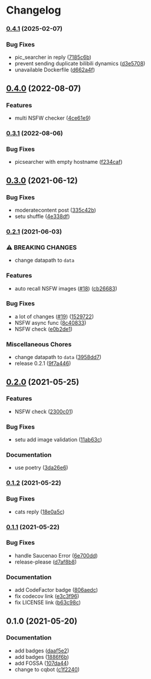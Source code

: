 # Changelog

### [0.4.1](https://www.github.com/Lycreal/cqbot/compare/v0.4.0...v0.4.1) (2025-02-07)


### Bug Fixes

* pic_searcher in reply ([7185c6b](https://www.github.com/Lycreal/cqbot/commit/7185c6b1f1a3c3edca35ead3483523873546ce92))
* prevent sending duplicate bilibili dynamics ([d3e5708](https://www.github.com/Lycreal/cqbot/commit/d3e570843c5e40232846f47dd1d3a416696de172))
* unavailable Dockerfile ([d662a4f](https://www.github.com/Lycreal/cqbot/commit/d662a4f3520a64151e637432b2fa9fa4398aa360))

## [0.4.0](https://www.github.com/Lycreal/cqbot/compare/v0.3.1...v0.4.0) (2022-08-07)


### Features

* multi NSFW checker ([4ce61e9](https://www.github.com/Lycreal/cqbot/commit/4ce61e99e639771872c63dda01cac556d0f1bafc))

### [0.3.1](https://www.github.com/Lycreal/cqbot/compare/v0.3.0...v0.3.1) (2022-08-06)


### Bug Fixes

* picsearcher with empty hostname ([f234caf](https://www.github.com/Lycreal/cqbot/commit/f234caf237673296f3d9363c9c33a1a36281786c))

## [0.3.0](https://www.github.com/Lycreal/cqbot/compare/v0.2.1...v0.3.0) (2021-06-12)


### Bug Fixes

* moderatecontent post ([335c42b](https://www.github.com/Lycreal/cqbot/commit/335c42bb4bd8a9bd1d0c4860737d1d01d4fb455f))
* setu shuffle ([4e338df](https://www.github.com/Lycreal/cqbot/commit/4e338dfb8e33e509e352f1423b78be46c6a038ec))

### [0.2.1](https://www.github.com/Lycreal/cqbot/compare/v0.2.0...v0.2.1) (2021-06-03)


### ⚠ BREAKING CHANGES

* change datapath to `data`

### Features

* auto recall NSFW images ([#18](https://www.github.com/Lycreal/cqbot/issues/18)) ([cb26683](https://www.github.com/Lycreal/cqbot/commit/cb266834bb74ae20a053732550acb4bec782d959))


### Bug Fixes

* a lot of changes ([#19](https://www.github.com/Lycreal/cqbot/issues/19)) ([1529722](https://www.github.com/Lycreal/cqbot/commit/152972240e63f2a3ef34b0325165e1aba8280bf8))
* NSFW async func ([8c40833](https://www.github.com/Lycreal/cqbot/commit/8c40833293cb9ff53f4fbf627d5f5ac3d0539393))
* NSFW check ([e0b2de1](https://www.github.com/Lycreal/cqbot/commit/e0b2de1e702c6fbf58499745c6fbe5cc3ccb001c))


### Miscellaneous Chores

* change datapath to `data` ([3958dd7](https://www.github.com/Lycreal/cqbot/commit/3958dd7d8914ab563049919131ef73ee58ce8e8a))
* release 0.2.1 ([9f7a446](https://www.github.com/Lycreal/cqbot/commit/9f7a4463b53cc974dd82a9b29ed321f2a3b80fc5))

## [0.2.0](https://www.github.com/Lycreal/cqbot/compare/v0.1.2...v0.2.0) (2021-05-25)


### Features

* NSFW check ([2300c01](https://www.github.com/Lycreal/cqbot/commit/2300c0106aabb30da2cdbe8689ad9da044dbad8d))


### Bug Fixes

* setu add image validation ([11ab63c](https://www.github.com/Lycreal/cqbot/commit/11ab63ca4dd5bf6a7aaf04e5e23b28d49e5125c0))


### Documentation

* use poetry ([3da26e6](https://www.github.com/Lycreal/cqbot/commit/3da26e65856d54195f4f3f1605b963d2e8a61f99))

### [0.1.2](https://www.github.com/Lycreal/cqbot/compare/v0.1.1...v0.1.2) (2021-05-22)


### Bug Fixes

* cats reply ([18e0a5c](https://www.github.com/Lycreal/cqbot/commit/18e0a5c14ecf1c496188722c236090c64d26b4f3))

### [0.1.1](https://www.github.com/Lycreal/cqbot/compare/v0.1.0...v0.1.1) (2021-05-22)


### Bug Fixes

* handle Saucenao Error ([6e700dd](https://www.github.com/Lycreal/cqbot/commit/6e700ddb6e7b5ec025b08d7875d199630cccbd0c))
* release-please ([d7af8b8](https://www.github.com/Lycreal/cqbot/commit/d7af8b8d424e9cab1e01d840fb83e578c25629e1))


### Documentation

* add CodeFactor badge ([806aedc](https://www.github.com/Lycreal/cqbot/commit/806aedcd03474f26f06dc3d672adb2234ca471c1))
* fix codecov link ([e3c3f96](https://www.github.com/Lycreal/cqbot/commit/e3c3f9647bf355fc6d3af9ec91d528433cdf5b89))
* fix LICENSE link ([b63c98c](https://www.github.com/Lycreal/cqbot/commit/b63c98c0b228caf7323839e275ee4875760c3c22))

## 0.1.0 (2021-05-20)


### Documentation

* add badges ([daaf5e2](https://www.github.com/Lycreal/cqbot/commit/daaf5e28824e532609c9b60a496834aa06917d30))
* add badges ([1886f6b](https://www.github.com/Lycreal/cqbot/commit/1886f6bc290f69b2ab817f4071f0ce97dd6e44a3))
* add FOSSA ([107da44](https://www.github.com/Lycreal/cqbot/commit/107da4442a113eaefd5cac342e7dbce91ff81c74))
* change to cqbot ([c1f2240](https://www.github.com/Lycreal/cqbot/commit/c1f22408e6292ba224bce370d33fa5fc851be3e1))

